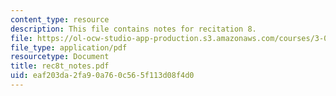 ```yaml
---
content_type: resource
description: This file contains notes for recitation 8.
file: https://ol-ocw-studio-app-production.s3.amazonaws.com/courses/3-012-fundamentals-of-materials-science-fall-2005/eaf203da2fa90a760c565f113d08f4d0_rec8t_notes.pdf
file_type: application/pdf
resourcetype: Document
title: rec8t_notes.pdf
uid: eaf203da-2fa9-0a76-0c56-5f113d08f4d0
---
```

